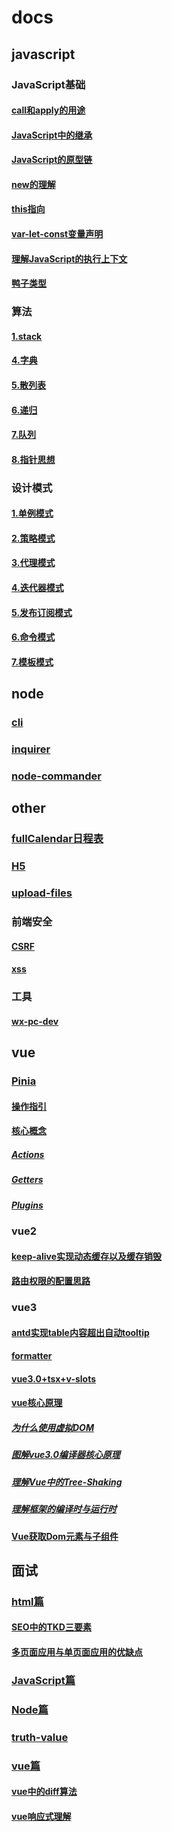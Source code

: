 # docs
## javascript
### JavaScript基础
#### [call和apply的用途](./docs/javascript/JavaScript基础/call和apply的用途.md)
#### [JavaScript中的继承](./docs/javascript/JavaScript基础/JavaScript中的继承.md)
#### [JavaScript的原型链](./docs/javascript/JavaScript基础/JavaScript的原型链.md)
#### [new的理解](./docs/javascript/JavaScript基础/new的理解.md)
#### [this指向](./docs/javascript/JavaScript基础/this指向.md)
#### [var-let-const变量声明](./docs/javascript/JavaScript基础/var-let-const变量声明.md)
#### [理解JavaScript的执行上下文](./docs/javascript/JavaScript基础/理解JavaScript的执行上下文.md)
#### [鸭子类型](./docs/javascript/JavaScript基础/鸭子类型.md)
### 算法
#### [1.stack](./docs/javascript/算法/1.stack/README.md)
#### [4.字典](./docs/javascript/算法/4.字典/README.md)
#### [5.散列表](./docs/javascript/算法/5.散列表/README.md)
#### [6.递归](./docs/javascript/算法/6.递归/README.md)
#### [7.队列](./docs/javascript/算法/7.队列/README.md)
#### [8.指针思想](./docs/javascript/算法/8.指针思想/README.md)
### 设计模式
#### [1.单例模式](./docs/javascript/设计模式/1.单例模式/README.md)
#### [2.策略模式](./docs/javascript/设计模式/2.策略模式/README.md)
#### [3.代理模式](./docs/javascript/设计模式/3.代理模式/README.md)
#### [4.迭代器模式](./docs/javascript/设计模式/4.迭代器模式/README.md)
#### [5.发布订阅模式](./docs/javascript/设计模式/5.发布订阅模式/README.md)
#### [6.命令模式](./docs/javascript/设计模式/6.命令模式/README.md)
#### [7.模板模式](./docs/javascript/设计模式/7.模板模式/README.md)
## node
### [cli](./docs/node/cli/README.md)
### [inquirer](./docs/node/inquirer/README.md)
### [node-commander](./docs/node/node-commander/README.md)
## other
### [fullCalendar日程表](./docs/other/fullCalendar日程表/README.md)
### [H5](./docs/other/H5.md)
### [upload-files](./docs/other/upload-files/README.md)
### 前端安全
#### [CSRF](./docs/other/前端安全/CSRF/README.md)
#### [xss](./docs/other/前端安全/xss/README.md)
### 工具
#### [wx-pc-dev](./docs/other/工具/wx-pc-dev.md)
## vue
### [Pinia](./docs/vue/Pinia/README.md)
#### [操作指引](./docs/vue/Pinia/操作指引/README.md)
#### [核心概念](./docs/vue/Pinia/核心概念/README.md)
##### [Actions](./docs/vue/Pinia/核心概念/Actions.md)
##### [Getters](./docs/vue/Pinia/核心概念/Getters.md)
##### [Plugins](./docs/vue/Pinia/核心概念/Plugins.md)
### vue2
#### [keep-alive实现动态缓存以及缓存销毁](./docs/vue/vue2/keep-alive实现动态缓存以及缓存销毁.md)
#### [路由权限的配置思路](./docs/vue/vue2/路由权限的配置思路.md)
### vue3
#### [antd实现table内容超出自动tooltip](./docs/vue/vue3/antd实现table内容超出自动tooltip.md)
#### [formatter](./docs/vue/vue3/formatter/README.md)
#### [vue3.0+tsx+v-slots](./docs/vue/vue3/vue3.0+tsx+v-slots.md)
#### [vue核心原理](./docs/vue/vue3/vue核心原理/README.md)
##### [为什么使用虚拟DOM](./docs/vue/vue3/vue核心原理/为什么使用虚拟DOM.md)
##### [图解vue3.0编译器核心原理](./docs/vue/vue3/vue核心原理/图解vue3.0编译器核心原理.md)
##### [理解Vue中的Tree-Shaking](./docs/vue/vue3/vue核心原理/理解Vue中的Tree-Shaking.md)
##### [理解框架的编译时与运行时](./docs/vue/vue3/vue核心原理/理解框架的编译时与运行时.md)
#### [Vue获取Dom元素与子组件](./docs/vue/vue3/Vue获取Dom元素与子组件.md)
## 面试
### [html篇](./docs/面试/html篇/README.md)
#### [SEO中的TKD三要素](./docs/面试/html篇/SEO中的TKD三要素.md)
#### [多页面应用与单页面应用的优缺点](./docs/面试/html篇/多页面应用与单页面应用的优缺点.md)
### [JavaScript篇](./docs/面试/JavaScript篇/README.md)
### [Node篇](./docs/面试/Node篇/README.md)
### [truth-value](./docs/面试/truth-value/README.md)
### [vue篇](./docs/面试/vue篇/README.md)
#### [vue中的diff算法](./docs/面试/vue篇/vue中的diff算法.md)
#### [vue响应式理解](./docs/面试/vue篇/vue响应式理解.md)
